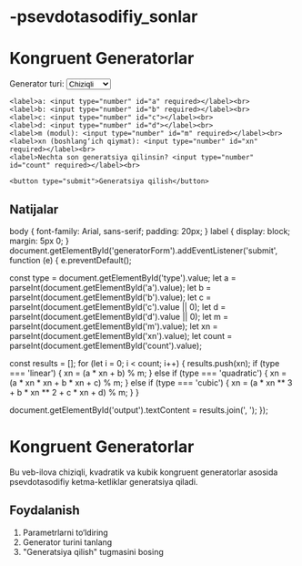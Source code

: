 # -psevdotasodifiy_sonlar
<!DOCTYPE html>
<html lang="uz">
<head>
  <meta charset="UTF-8">
  <title>Kongruent Generatorlar</title>
  <link rel="stylesheet" href="style.css">
</head>
<body>
  <h1>Kongruent Generatorlar</h1>

  <form id="generatorForm">
    <label>Generator turi:
      <select id="type">
        <option value="linear">Chiziqli</option>
        <option value="quadratic">Kvadratik</option>
        <option value="cubic">Kubik</option>
      </select>
    </label><br>

    <label>a: <input type="number" id="a" required></label><br>
    <label>b: <input type="number" id="b" required></label><br>
    <label>c: <input type="number" id="c"></label><br>
    <label>d: <input type="number" id="d"></label><br>
    <label>m (modul): <input type="number" id="m" required></label><br>
    <label>xn (boshlang‘ich qiymat): <input type="number" id="xn" required></label><br>
    <label>Nechta son generatsiya qilinsin? <input type="number" id="count" required></label><br>

    <button type="submit">Generatsiya qilish</button>
  </form>

  <h2>Natijalar</h2>
  <div id="output"></div>

  <script src="script.js"></script>
</body>
</html>
body {
  font-family: Arial, sans-serif;
  padding: 20px;
}
label {
  display: block;
  margin: 5px 0;
}
document.getElementById('generatorForm').addEventListener('submit', function (e) {
  e.preventDefault();

  const type = document.getElementById('type').value;
  let a = parseInt(document.getElementById('a').value);
  let b = parseInt(document.getElementById('b').value);
  let c = parseInt(document.getElementById('c').value || 0);
  let d = parseInt(document.getElementById('d').value || 0);
  let m = parseInt(document.getElementById('m').value);
  let xn = parseInt(document.getElementById('xn').value);
  let count = parseInt(document.getElementById('count').value);

  const results = [];
  for (let i = 0; i < count; i++) {
    results.push(xn);
    if (type === 'linear') {
      xn = (a * xn + b) % m;
    } else if (type === 'quadratic') {
      xn = (a * xn * xn + b * xn + c) % m;
    } else if (type === 'cubic') {
      xn = (a * xn ** 3 + b * xn ** 2 + c * xn + d) % m;
    }
  }

  document.getElementById('output').textContent = results.join(', ');
});
# Kongruent Generatorlar

Bu veb-ilova chiziqli, kvadratik va kubik kongruent generatorlar asosida psevdotasodifiy ketma-ketliklar generatsiya qiladi.

## Foydalanish
1. Parametrlarni to‘ldiring
2. Generator turini tanlang
3. "Generatsiya qilish" tugmasini bosing
